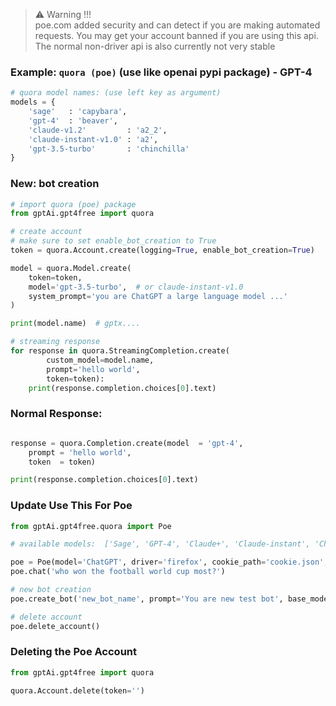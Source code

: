 
> ⚠  Warning !!!    
poe.com added security and can detect if you are making automated requests. You may get your account banned if you are using this api.  
The normal non-driver api is also currently not very stable     


### Example: `quora (poe)` (use like openai pypi package) - GPT-4 <a name="example-poe"></a>

```python
# quora model names: (use left key as argument)
models = {
    'sage'   : 'capybara',
    'gpt-4'  : 'beaver',
    'claude-v1.2'         : 'a2_2',
    'claude-instant-v1.0' : 'a2',
    'gpt-3.5-turbo'       : 'chinchilla'
}
```

### New: bot creation

```python
# import quora (poe) package
from gptAi.gpt4free import quora

# create account
# make sure to set enable_bot_creation to True
token = quora.Account.create(logging=True, enable_bot_creation=True)

model = quora.Model.create(
    token=token,
    model='gpt-3.5-turbo',  # or claude-instant-v1.0
    system_prompt='you are ChatGPT a large language model ...'
)

print(model.name)  # gptx....

# streaming response
for response in quora.StreamingCompletion.create(
        custom_model=model.name,
        prompt='hello world',
        token=token):
    print(response.completion.choices[0].text)
```

### Normal Response:
```python

response = quora.Completion.create(model  = 'gpt-4',
    prompt = 'hello world',
    token  = token)

print(response.completion.choices[0].text)    
```     

### Update Use This For Poe
```python
from gptAi.gpt4free.quora import Poe

# available models:  ['Sage', 'GPT-4', 'Claude+', 'Claude-instant', 'ChatGPT', 'Dragonfly', 'NeevaAI']

poe = Poe(model='ChatGPT', driver='firefox', cookie_path='cookie.json', driver_path='path_of_driver')
poe.chat('who won the football world cup most?')

# new bot creation
poe.create_bot('new_bot_name', prompt='You are new test bot', base_model='gpt-3.5-turbo')

# delete account
poe.delete_account()
```

### Deleting the Poe Account
```python
from gptAi.gpt4free import quora

quora.Account.delete(token='')
```
